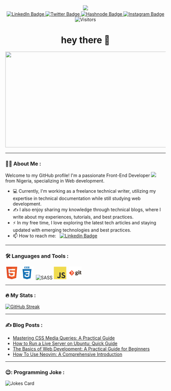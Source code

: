 <div id="header" align="center">
  <img src="https://media.giphy.com/media/M9gbBd9nbDrOTu1Mqx/giphy.gif" width="100"/>
</div>

<div id="badges" align="center">
  <a href="https://www.linkedin.com/in/graham-boyle-556471250">
    <img src="https://img.shields.io/badge/LinkedIn-gray?style=for-the-badge&logo=linkedin&logoColor=white" alt="LinkedIn Badge"/>
  </a>
  <a href="https://twitter.com/Dev__Grey">
    <img src="https://img.shields.io/badge/Twitter-blue?style=for-the-badge&logo=twitter&logoColor=white" alt="Twitter Badge"/>
  </a>
 <a href="https://greyboyle.hashnode.dev">
    <img src="https://img.shields.io/badge/Hashnode-purple?style=for-the-badge&logo=hashnode&logoColor=white" alt="Hashnode Badge"/>
  </a>
 <a href="https://instagram.com/greybillions">
    <img src="https://img.shields.io/badge/Instagram-brown?style=for-the-badge&logo=instagram&logoColor=white" alt="Instagram Badge"/>
  </a>
</div>

<div align="center">
    <img src="https://komarev.com/ghpvc/?username=greybillions&style=flat-square&color=green" alt="Visitors">
</div>

<h1 align="center">
  hey there 👋
</h1>

<div align="center">
  <img src="https://media.giphy.com/media/dWesBcTLavkZuG35MI/giphy.gif" width="600" height="300"/>
</div>

---

### :man_technologist: About Me :

Welcome to my GitHub profile! I'm a passionate Front-End Developer <img src="https://media.giphy.com/media/WUlplcMpOCEmTGBtBW/giphy.gif" width="30"> from Nigeria, specializing in Web development. 

- 💻 Currently, I'm working as a freelance technical writer, utilizing my expertise in technical documentation while still studying web development.
- ✍️ I also enjoy sharing my knowledge through technical blogs, where I write about my experiences, tutorials, and best practices.
- ⚡ In my free time, I love exploring the latest tech articles and staying updated with emerging technologies and best practices.
- 📫 How to reach me: &nbsp; [![Linkedin Badge](https://img.shields.io/badge/-Graham_Boyle-blue?style=flat&logo=Linkedin&logoColor=white)](https://www.linkedin.com/in/graham-boyle-556471250/)

---

### :hammer_and_wrench: Languages and Tools :
<div>
 <img src="https://github.com/devicons/devicon/blob/master/icons/html5/html5-original.svg" title="HTML5" alt="HTML" width="40" height="40"/>&nbsp;
 <img src="https://github.com/devicons/devicon/blob/master/icons/css3/css3-plain-wordmark.svg"  title="CSS3" alt="CSS" width="40" height="40"/>&nbsp;
 <img src="https://www.vectorlogo.zone/logos/sass-lang/sass-lang-icon.svg" title="SASS" alt="SASS" width="40" height="40"/>
 <img src="https://github.com/devicons/devicon/blob/master/icons/javascript/javascript-original.svg" title="JavaScript" alt="JavaScript" width="40" height="40"/>&nbsp;
 <!--<img src="https://www.vectorlogo.zone/logos/llvm/llvm-icon.svg" title="Clang" alt="Clang" width="40" height="40"/> -->
 <img src="https://github.com/devicons/devicon/blob/master/icons/git/git-original-wordmark.svg" title="Git" **alt="Git" width="40" height="40"/>&nbsp;
</div>

---

### :fire: My Stats :
[![GitHub Streak](https://streak-stats.demolab.com?user=Greybillions&theme=dark)](https://git.io/streak-stats)


<!--[![Top Langs](https://github-readme-stats.vercel.app/api/top-langs/?username=greybillions&layout=compact&theme=vision-friendly-dark)](https://github.com/greybillions)-->


---

### :writing_hand: Blog Posts :
<!-- BLOG-POST-LIST:START -->
- [Mastering CSS Media Queries: A Practical Guide](https://greyboyle.hashnode.dev/mastering-css-media-queries-a-practical-guide)
- [How to Run a Live Server on Ubuntu: Quick Guide](https://greyboyle.hashnode.dev/how-to-run-a-live-server-on-ubuntu-quick-guide)
- [The Basics of Web Development: A Practical Guide for Beginners](https://greyboyle.hashnode.dev/the-basics-of-web-development-a-practical-guide-for-beginners)
- [How To Use Neovim: A Comprehensive Introduction](https://greyboyle.hashnode.dev/how-to-use-neovim-a-comprehensive-introduction)
<!-- BLOG-POST-LIST:END -->
---

### 😉: Programming Joke :
<!-- Markdown -->
![Jokes Card](https://readme-jokes.vercel.app/api)
